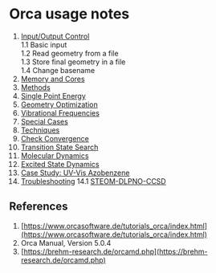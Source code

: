 # Orca usage notes

1. [Input/Output Control](InputOutputControl.md)   
    1.1 Basic input   
    1.2 Read geometry from a file   
    1.3 Store final geometry in a file   
    1.4 Change basename   
2. [Memory and Cores](MemoryAndCores.md)
3. [Methods](Methods.md)
4. [Single Point Energy](SinglePointEnergy.md)
5. [Geometry Optimization](GeometryOptimization.md)
6. [Vibrational Frequencies](VibrationalFrequencies.md)
7. [Special Cases](SpecialCases.md)
8. [Techniques](Techniques.md)
9. [Check Convergence](CheckConvergence.md)
10. [Transition State Search](TransitionState.md)
11. [Molecular Dynamics](MolecularDynamics.md)
12. [Excited State Dynamics](ExcitedStateDynamics.md)
13. [Case Study: UV-Vis Azobenzene](Azobenzene.md)
14. [Troubleshooting](TroubleShooting.md)
     14.1 [STEOM-DLPNO-CCSD](TroubleShooting_STEOM-DLPNO-CCSD.md)   

## References
1. [https://www.orcasoftware.de/tutorials_orca/index.html](https://www.orcasoftware.de/tutorials_orca/index.html)
2. Orca Manual, Version 5.0.4
3. [https://brehm-research.de/orcamd.php](https://brehm-research.de/orcamd.php) 




